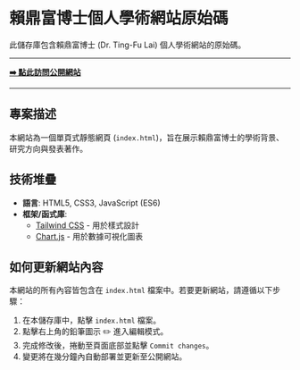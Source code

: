 # 賴鼎富博士個人學術網站原始碼

此儲存庫包含賴鼎富博士 (Dr. Ting-Fu Lai) 個人學術網站的原始碼。

---

**[➡️ 點此訪問公開網站](https://tingfulai.github.io)**

---

## 專案描述

本網站為一個單頁式靜態網頁 (`index.html`)，旨在展示賴鼎富博士的學術背景、研究方向與發表著作。

## 技術堆疊

* **語言**: HTML5, CSS3, JavaScript (ES6)
* **框架/函式庫**:
    * [Tailwind CSS](https://tailwindcss.com/) - 用於樣式設計
    * [Chart.js](https://www.chartjs.org/) - 用於數據可視化圖表

## 如何更新網站內容

本網站的所有內容皆包含在 `index.html` 檔案中。若要更新網站，請遵循以下步驟：

1.  在本儲存庫中，點擊 `index.html` 檔案。
2.  點擊右上角的鉛筆圖示 ✏️ 進入編輯模式。
3.  完成修改後，捲動至頁面底部並點擊 `Commit changes`。
4.  變更將在幾分鐘內自動部署並更新至公開網站。
